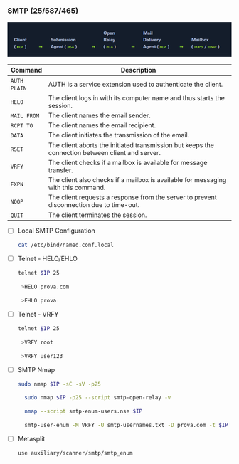 ### SMTP (25/587/465)

<p align="center">
  <img src="/Immagini/Enumeration/enumeration-2.png" />
</p>

| **Command**   | **Description**   |
| --------------|-------------------|
| `AUTH PLAIN` | AUTH is a service extension used to authenticate the client. |
| `HELO` | The client logs in with its computer name and thus starts the session. |
| `MAIL FROM` | The client names the email sender. |
| `RCPT TO` | The client names the email recipient. |
| `DATA` | The client initiates the transmission of the email. |
| `RSET` | The client aborts the initiated transmission but keeps the connection between client and server. |
| `VRFY` | The client checks if a mailbox is available for message transfer. |
| `EXPN` | The client also checks if a mailbox is available for messaging with this command. |
| `NOOP` | The client requests a response from the server to prevent disconnection due to time-out. |
| `QUIT` | The client terminates the session. |

- [ ] Local SMTP Configuration
	```bash
	cat /etc/bind/named.conf.local
	```
- [ ] Telnet - HELO/EHLO
	```bash
   telnet $IP 25
	```
  ```bash
   >HELO prova.com
	```
  ```bash
   >EHLO prova
	```
- [ ] Telnet - VRFY
	```bash
	telnet $IP 25
	```
  ```bash
   >VRFY root
	```
  ```bash
   >VRFY user123
	```
- [ ] SMTP Nmap
	```bash
	sudo nmap $IP -sC -sV -p25
	```
  ```bash
	sudo nmap $IP -p25 --script smtp-open-relay -v
	```
  ```bash
	nmap --script smtp-enum-users.nse $IP
	```
  ```bash
	smtp-user-enum -M VRFY -U smtp-usernames.txt -D prova.com -t $IP
	```
- [ ] Metasplit
  ```text
  use auxiliary/scanner/smtp/smtp_enum
  ```
